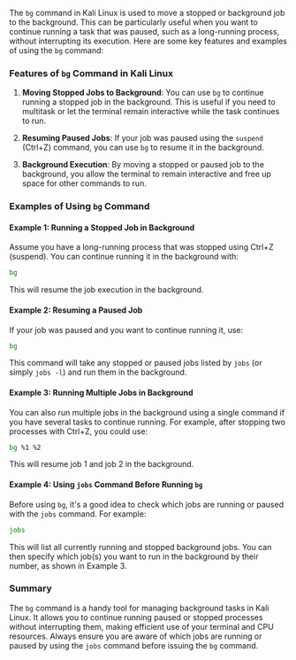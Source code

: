  The `bg` command in Kali Linux is used to move a stopped or background job to the background. This can be particularly useful when you want to continue running a task that was paused, such as a long-running process, without interrupting its execution. Here are some key features and examples of using the `bg` command:

### Features of `bg` Command in Kali Linux

1. **Moving Stopped Jobs to Background**: You can use `bg` to continue running a stopped job in the background. This is useful if you need to multitask or let the terminal remain interactive while the task continues to run.

2. **Resuming Paused Jobs**: If your job was paused using the `suspend` (Ctrl+Z) command, you can use `bg` to resume it in the background.

3. **Background Execution**: By moving a stopped or paused job to the background, you allow the terminal to remain interactive and free up space for other commands to run.

### Examples of Using `bg` Command

#### Example 1: Running a Stopped Job in Background
Assume you have a long-running process that was stopped using Ctrl+Z (suspend). You can continue running it in the background with:
```bash
bg
```
This will resume the job execution in the background.

#### Example 2: Resuming a Paused Job
If your job was paused and you want to continue running it, use:
```bash
bg
```
This command will take any stopped or paused jobs listed by `jobs` (or simply `jobs -l`) and run them in the background.

#### Example 3: Running Multiple Jobs in Background
You can also run multiple jobs in the background using a single command if you have several tasks to continue running. For example, after stopping two processes with Ctrl+Z, you could use:
```bash
bg %1 %2
```
This will resume job 1 and job 2 in the background.

#### Example 4: Using `jobs` Command Before Running `bg`
Before using `bg`, it's a good idea to check which jobs are running or paused with the `jobs` command. For example:
```bash
jobs
```
This will list all currently running and stopped background jobs. You can then specify which job(s) you want to run in the background by their number, as shown in Example 3.

### Summary
The `bg` command is a handy tool for managing background tasks in Kali Linux. It allows you to continue running paused or stopped processes without interrupting them, making efficient use of your terminal and CPU resources. Always ensure you are aware of which jobs are running or paused by using the `jobs` command before issuing the `bg` command.

